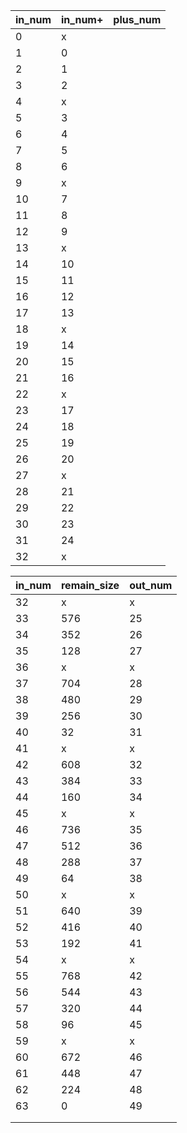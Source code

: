 | in_num | in_num+ | plus_num |
| ------ | ------- | -------- |
| 0      | x       |          |
| 1      | 0       |          |
| 2      | 1       |          |
| 3      | 2       |          |
| 4      | x       |          |
| 5      | 3       |          |
| 6      | 4       |          |
| 7      | 5       |          |
| 8      | 6       |          |
| 9      | x       |          |
| 10     | 7       |          |
| 11     | 8       |          |
| 12     | 9       |          |
| 13     | x       |          |
| 14     | 10      |          |
| 15     | 11      |          |
| 16     | 12      |          |
| 17     | 13      |          |
| 18     | x       |          |
| 19     | 14      |          |
| 20     | 15      |          |
| 21     | 16      |          |
| 22     | x       |          |
| 23     | 17      |          |
| 24     | 18      |          |
| 25     | 19      |          |
| 26     | 20      |          |
| 27     | x       |          |
| 28     | 21      |          |
| 29     | 22      |          |
| 30     | 23      |          |
| 31     | 24      |          |
| 32     | x       |          |



| in_num | remain_size | out_num |
| ------ | ----------- | ------- |
| 32     | x           | x       |
| 33     | 576         | 25      |
| 34     | 352         | 26      |
| 35     | 128         | 27      |
| 36     | x           | x       |
| 37     | 704         | 28      |
| 38     | 480         | 29      |
| 39     | 256         | 30      |
| 40     | 32          | 31      |
| 41     | x           | x       |
| 42     | 608         | 32      |
| 43     | 384         | 33      |
| 44     | 160         | 34      |
| 45     | x           | x       |
| 46     | 736         | 35      |
| 47     | 512         | 36      |
| 48     | 288         | 37      |
| 49     | 64          | 38      |
| 50     | x           | x       |
| 51     | 640         | 39      |
| 52     | 416         | 40      |
| 53     | 192         | 41      |
| 54     | x           | x       |
| 55     | 768         | 42      |
| 56     | 544         | 43      |
| 57     | 320         | 44      |
| 58     | 96          | 45      |
| 59     | x           | x       |
| 60     | 672         | 46      |
| 61     | 448         | 47      |
| 62     | 224         | 48      |
| 63     | 0           | 49      |
|        |             |         |
|        |             |         |

